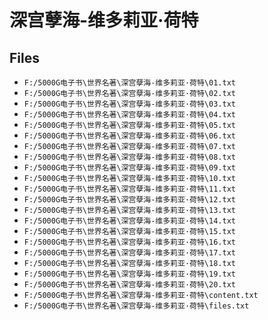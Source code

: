 # 深宫孽海-维多莉亚·荷特

## Files

- `F:/5000G电子书\世界名著\深宫孽海-维多莉亚·荷特\01.txt`
- `F:/5000G电子书\世界名著\深宫孽海-维多莉亚·荷特\02.txt`
- `F:/5000G电子书\世界名著\深宫孽海-维多莉亚·荷特\03.txt`
- `F:/5000G电子书\世界名著\深宫孽海-维多莉亚·荷特\04.txt`
- `F:/5000G电子书\世界名著\深宫孽海-维多莉亚·荷特\05.txt`
- `F:/5000G电子书\世界名著\深宫孽海-维多莉亚·荷特\06.txt`
- `F:/5000G电子书\世界名著\深宫孽海-维多莉亚·荷特\07.txt`
- `F:/5000G电子书\世界名著\深宫孽海-维多莉亚·荷特\08.txt`
- `F:/5000G电子书\世界名著\深宫孽海-维多莉亚·荷特\09.txt`
- `F:/5000G电子书\世界名著\深宫孽海-维多莉亚·荷特\10.txt`
- `F:/5000G电子书\世界名著\深宫孽海-维多莉亚·荷特\11.txt`
- `F:/5000G电子书\世界名著\深宫孽海-维多莉亚·荷特\12.txt`
- `F:/5000G电子书\世界名著\深宫孽海-维多莉亚·荷特\13.txt`
- `F:/5000G电子书\世界名著\深宫孽海-维多莉亚·荷特\14.txt`
- `F:/5000G电子书\世界名著\深宫孽海-维多莉亚·荷特\15.txt`
- `F:/5000G电子书\世界名著\深宫孽海-维多莉亚·荷特\16.txt`
- `F:/5000G电子书\世界名著\深宫孽海-维多莉亚·荷特\17.txt`
- `F:/5000G电子书\世界名著\深宫孽海-维多莉亚·荷特\18.txt`
- `F:/5000G电子书\世界名著\深宫孽海-维多莉亚·荷特\19.txt`
- `F:/5000G电子书\世界名著\深宫孽海-维多莉亚·荷特\20.txt`
- `F:/5000G电子书\世界名著\深宫孽海-维多莉亚·荷特\content.txt`
- `F:/5000G电子书\世界名著\深宫孽海-维多莉亚·荷特\files.txt`
